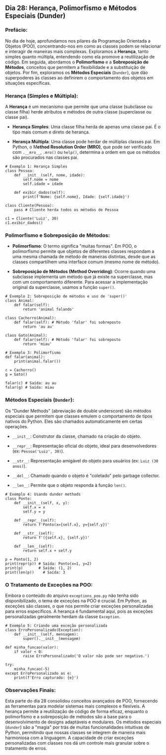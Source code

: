 ## Dia 28: Herança, Polimorfismo e Métodos Especiais (Dunder)

### Prefácio:

No dia de hoje, aprofundamos nos pilares da Programação Orientada a Objetos (POO), concentrando-nos em como as classes podem se relacionar e interagir de maneiras mais complexas. Exploramos a **Herança**, tanto simples quanto múltipla, entendendo como ela promove a reutilização de código. Em seguida, abordamos o **Polimorfismo** e a **Sobreposição de Métodos**, conceitos que permitem a flexibilidade e a substituição de objetos. Por fim, exploramos os **Métodos Especiais** (``Dunder``), que dão superpoderes às classes ao definirem o comportamento dos objetos em situações específicas.

### Herança (Simples e Múltipla):

A **Herança** é um mecanismo que permite que uma classe (subclasse ou classe filha) herde atributos e métodos de outra classe (superclasse ou classe pai).

- **Herança Simples**: Uma classe filha herda de apenas uma classe pai. É o tipo mais comum e direto de herança.

- **Herança Múltipla**: Uma classe pode herdar de múltiplas classes pai. Em Python, o M**ethod Resolution Order (MRO)**, que pode ser verificado com ``.__mro__``, ``.mro()`` ou ``help()``, determina a ordem em que os métodos são procurados nas classes pai.

````
# Exemplo 1: Herança Simples
class Pessoa:
    def __init__(self, nome, idade):
        self.nome = nome
        self.idade = idade

    def exibir_dados(self):
        print(f'Nome: {self.nome}, Idade: {self.idade}')

class Cliente(Pessoa):
    pass # Cliente herda todos os métodos de Pessoa

c1 = Cliente('Luiz', 30)
c1.exibir_dados()
````

### Polimorfismo e Sobreposição de Métodos:

- **Polimorfismo**: O termo significa "muitas formas". Em POO, o polimorfismo permite que objetos de diferentes classes respondam a uma mesma chamada de método de maneiras distintas, desde que as classes compartilhem uma interface comum (mesmo nome de método).

- **Sobreposição de Métodos (Method Overriding)**: Ocorre quando uma subclasse implementa um método que já existe na superclasse, mas com um comportamento diferente. Para acessar a implementação original da superclasse, usamos a função ``super()``.

````
# Exemplo 2: Sobreposição de métodos e uso de 'super()'
class Animal:
    def falar(self):
        return 'animal falando'

class Cachorro(Animal):
    def falar(self): # Método 'falar' foi sobreposto
        return 'au au'

class Gato(Animal):
    def falar(self): # Método 'falar' foi sobreposto
        return 'miau'

# Exemplo 3: Polimorfismo
def falar(animal):
    print(animal.falar())

c = Cachorro()
g = Gato()

falar(c) # Saída: au au
falar(g) # Saída: miau
````

### Métodos Especiais (``Dunder``):

Os "Dunder Methods" (abreviação de double underscore) são métodos especiais que permitem que classes emulem o comportamento de tipos nativos do Python. Eles são chamados automaticamente em certas operações.

- ``__init__``: Construtor da classe, chamado na criação do objeto.

- ``__repr__``: Representação oficial do objeto, ideal para desenvolvedores (ex: ``Pessoa('Luiz', 30)``).

- ``__str__``: Representação amigável do objeto para usuários (ex: ``Luiz (30 anos)``).

- ``__del__``: Chamado quando o objeto é "coletado" pelo garbage collector.

- ``__len__``: Permite que o objeto responda à função ``len()``.

````
# Exemplo 4: Usando dunder methods
class Ponto:
    def __init__(self, x, y):
        self.x = x
        self.y = y

    def __repr__(self):
        return f'Ponto(x={self.x}, y={self.y})'

    def __str__(self):
        return f'({self.x}, {self.y})'

    def __len__(self):
        return self.x + self.y

p = Ponto(1, 2)
print(repr(p)) # Saída: Ponto(x=1, y=2)
print(p)       # Saída: (1, 2)
print(len(p))    # Saída: 3
````

### O Tratamento de Exceções na POO:

Embora o conteúdo do arquivo ``exceptions_poo.py`` não tenha sido disponibilizado, o tema de exceções na POO é crucial. Em Python, as exceções são classes, o que nos permite criar exceções personalizadas para erros específicos. A herança é fundamental aqui, pois as exceções personalizadas geralmente herdam da classe ``Exception``.

````
# Exemplo 5: Criando uma exceção personalizada
class ErroPersonalizado(Exception):
    def __init__(self, mensagem):
        super().__init__(mensagem)

def minha_funcao(valor):
    if valor < 0:
        raise ErroPersonalizado('O valor não pode ser negativo.')

try:
    minha_funcao(-5)
except ErroPersonalizado as e:
    print(f'Erro capturado: {e}')
````

### Observações Finais:

Esta parte do dia 28 consolidou conceitos avançados de POO, fornecendo as ferramentas para modelar sistemas mais complexos e flexíveis. A herança permite a reutilização de código de forma eficaz, enquanto o polimorfismo e a sobreposição de métodos são a base para o desenvolvimento de designs adaptáveis e modulares. Os métodos especiais (``dunder``) são a "magia" por trás de muitas funcionalidades intuitivas de Python, permitindo que nossas classes se integrem de maneira mais harmoniosa com a linguagem. A capacidade de criar exceções personalizadas com classes nos dá um controle mais granular sobre o tratamento de erros.